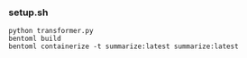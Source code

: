### setup.sh
```shell
python transformer.py
bentoml build
bentoml containerize -t summarize:latest summarize:latest
```